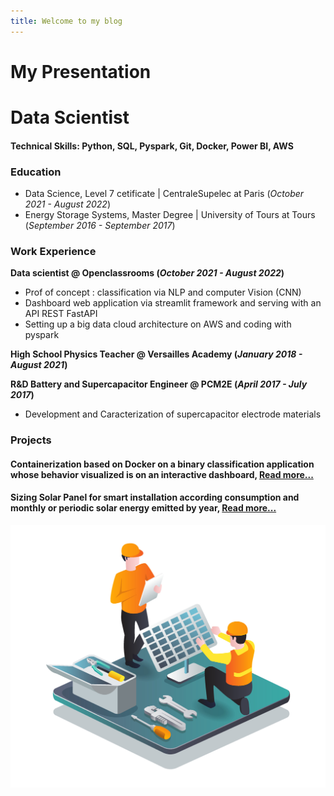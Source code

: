 ```yaml
---
title: Welcome to my blog
---
```


# My Presentation

# **Data Scientist**
#### Technical Skills: Python, SQL, Pyspark, Git, Docker, Power BI, AWS

### **Education**
- Data Science, Level 7 cetificate | CentraleSupelec at Paris (_October 2021 - August 2022_)
- Energy Storage Systems, Master Degree | University of Tours at Tours (_September 2016 - September 2017_)

### **Work Experience**
**Data scientist @ Openclassrooms (_October 2021 - August 2022_)**
- Prof of concept : classification via NLP and computer Vision (CNN)
- Dashboard web application via streamlit framework and serving with an API REST FastAPI
- Setting up a big data cloud architecture on AWS and coding with pyspark

**High School Physics Teacher @ Versailles Academy (_January 2018 - August 2021_)**

**R&D Battery and Supercapacitor Engineer @ PCM2E (_April 2017 - July 2017_)** 
- Development and Caracterization of supercapacitor electrode materials

### **Projects**
#### Containerization based on Docker on a binary classification application whose behavior visualized is on an interactive dashboard, [Read more...](https://github.com/ONOKANA8/DashboardFailureToPay)
  
#### Sizing Solar Panel for smart installation according consumption and monthly or periodic solar energy emitted by year, [Read more...](https://github.com/ONOKANA8/SolarPanelsNasa)
![Solar panels installation](/vecteezy_two-builders-are-installing-solar-panels_4579204-1.jpg)
